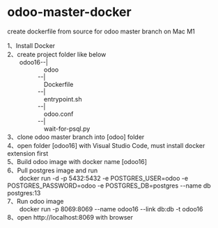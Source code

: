# odoo-master-docker
create dockerfile from source for odoo master branch on Mac M1

1、Install Docker  
2、create project folder like below  
&emsp;&emsp;odoo16--|  
&emsp;&emsp;&emsp;&emsp;&emsp;&emsp;odoo  
&emsp;&emsp;&emsp;&emsp;&emsp;--|  
&emsp;&emsp;&emsp;&emsp;&emsp;&emsp;Dockerfile  
&emsp;&emsp;&emsp;&emsp;&emsp;--|  
&emsp;&emsp;&emsp;&emsp;&emsp;&emsp;entrypoint.sh  
&emsp;&emsp;&emsp;&emsp;&emsp;--|  
&emsp;&emsp;&emsp;&emsp;&emsp;&emsp;odoo.conf  
&emsp;&emsp;&emsp;&emsp;&emsp;--|  
&emsp;&emsp;&emsp;&emsp;&emsp;&emsp;wait-for-psql.py  
3、clone odoo master branch into [odoo] folder  
4、open folder [odoo16] with Visual Studio Code, must install docker extension first  
5、Build odoo image with docker name [odoo16]  
6、Pull postgres image and run  
&emsp;&emsp;docker run -d -p 5432:5432 -e POSTGRES_USER=odoo -e POSTGRES_PASSWORD=odoo -e POSTGRES_DB=postgres --name db postgres:13  
7、Run odoo image  
&emsp;&emsp;docker run -p 8069:8069 --name odoo16 --link db:db -t odoo16  
8、open http://localhost:8069 with browser  
